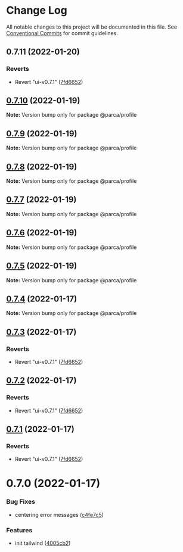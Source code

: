 # Change Log

All notable changes to this project will be documented in this file.
See [Conventional Commits](https://conventionalcommits.org) for commit guidelines.

## 0.7.11 (2022-01-20)

### Reverts

- Revert "ui-v0.7.1" ([7fd6652](https://github.com/parca-dev/parca/commit/7fd6652a745d222383aea0ed56aa3033d808a925))

## [0.7.10](https://github.com/yomete/parca/compare/ui-v0.7.9...ui-v0.7.10) (2022-01-19)

**Note:** Version bump only for package @parca/profile

## [0.7.9](https://github.com/yomete/parca/compare/ui-v0.7.8...ui-v0.7.9) (2022-01-19)

**Note:** Version bump only for package @parca/profile

## [0.7.8](https://github.com/yomete/parca/compare/ui-v0.7.7...ui-v0.7.8) (2022-01-19)

**Note:** Version bump only for package @parca/profile

## [0.7.7](https://github.com/yomete/parca/compare/ui-v0.7.6...ui-v0.7.7) (2022-01-19)

**Note:** Version bump only for package @parca/profile

## [0.7.6](https://github.com/yomete/parca/compare/ui-v0.7.5...ui-v0.7.6) (2022-01-19)

**Note:** Version bump only for package @parca/profile

## [0.7.5](https://github.com/yomete/parca/compare/ui-v0.7.4...ui-v0.7.5) (2022-01-19)

**Note:** Version bump only for package @parca/profile

## [0.7.4](https://github.com/yomete/parca/compare/ui-v0.7.3...ui-v0.7.4) (2022-01-17)

**Note:** Version bump only for package @parca/profile

## [0.7.3](https://github.com/yomete/parca/compare/ui-v0.7.1...ui-v0.7.3) (2022-01-17)

### Reverts

- Revert "ui-v0.7.1" ([7fd6652](https://github.com/yomete/parca/commit/7fd6652a745d222383aea0ed56aa3033d808a925))

## [0.7.2](https://github.com/yomete/parca/compare/ui-v0.7.1...ui-v0.7.2) (2022-01-17)

### Reverts

- Revert "ui-v0.7.1" ([7fd6652](https://github.com/yomete/parca/commit/7fd6652a745d222383aea0ed56aa3033d808a925))

## [0.7.1](https://github.com/yomete/parca/compare/ui-v0.7.1...ui-v0.7.1) (2022-01-17)

### Reverts

- Revert "ui-v0.7.1" ([7fd6652](https://github.com/yomete/parca/commit/7fd6652a745d222383aea0ed56aa3033d808a925))

# 0.7.0 (2022-01-17)

### Bug Fixes

- centering error messages ([c4fe7c5](https://github.com/yomete/parca/commit/c4fe7c53926036026727760bb1a4669bc94a85a9))

### Features

- init tailwind ([4005cb2](https://github.com/yomete/parca/commit/4005cb26c77f2544ee36756eee64b2a9534ca4c0))
